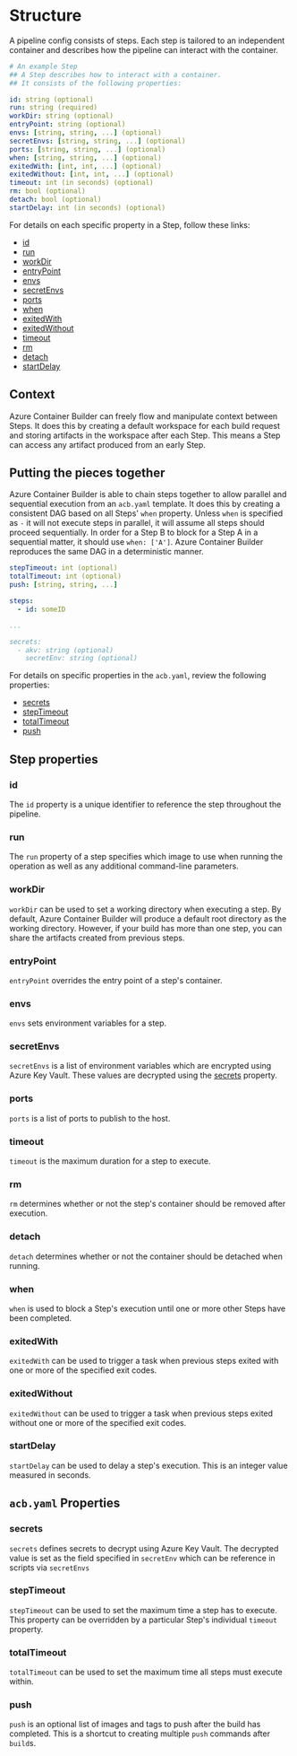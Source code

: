 # Structure

A pipeline config consists of steps. Each step is tailored to an independent container and describes how the pipeline can interact with the container.

```yaml
# An example Step
## A Step describes how to interact with a container.
## It consists of the following properties:

id: string (optional)
run: string (required)
workDir: string (optional)
entryPoint: string (optional)
envs: [string, string, ...] (optional)
secretEnvs: [string, string, ...] (optional)
ports: [string, string, ...] (optional)
when: [string, string, ...] (optional)
exitedWith: [int, int, ...] (optional)
exitedWithout: [int, int, ...] (optional)
timeout: int (in seconds) (optional)
rm: bool (optional)
detach: bool (optional)
startDelay: int (in seconds) (optional)
```

For details on each specific property in a Step, follow these links:

- [id](#id)
- [run](#run)
- [workDir](#workdir)
- [entryPoint](#entrypoint)
- [envs](#envs)
- [secretEnvs](#secretenvs)
- [ports](#ports)
- [when](#when)
- [exitedWith](#exitedwith)
- [exitedWithout](#exitedwithout)
- [timeout](#timeout)
- [rm](#rm)
- [detach](#deatch)
- [startDelay](#startdelay)

## Context

Azure Container Builder can freely flow and manipulate context between Steps. It does this by creating a default workspace for each build request and storing artifacts in the workspace after each Step. This means a Step can access any artifact produced from an early Step.

## Putting the pieces together

Azure Container Builder is able to chain steps together to allow parallel and sequential execution from an `acb.yaml` template. It does this by creating a consistent DAG based on all Steps' `when` property. Unless `when` is specified as `-` it will not execute steps in parallel, it will assume all steps should proceed sequentially. In order for a Step B to block for a Step A in a sequential matter, it should use `when: ['A']`. Azure Container Builder reproduces the same DAG in a deterministic manner.

```yaml
stepTimeout: int (optional)
totalTimeout: int (optional)
push: [string, string, ...]

steps:
  - id: someID

...

secrets:
  - akv: string (optional)
    secretEnv: string (optional)
```

For details on specific properties in the `acb.yaml`, review the following properties:

- [secrets](#secrets)
- [stepTimeout](#steptimeout)
- [totalTimeout](#totaltimeout)
- [push](#push)

## Step properties

### id

The `id` property is a unique identifier to reference the step throughout the pipeline.

### run

The `run` property of a step specifies which image to use when running the operation as well as any additional command-line parameters.

### workDir

`workDir` can be used to set a working directory when executing a step. By default, Azure Container Builder will produce a default root directory as the working directory. However, if your build has more than one step, you can share the artifacts created from previous steps.

### entryPoint

`entryPoint` overrides the entry point of a step's container.

### envs

`envs` sets environment variables for a step.

### secretEnvs

`secretEnvs` is a list of environment variables which are encrypted using Azure Key Vault. These values are decrypted using the [secrets](#secrets) property.

### ports

`ports` is a list of ports to publish to the host.

### timeout

`timeout` is the maximum duration for a step to execute.

### rm

`rm` determines whether or not the step's container should be removed after execution.

### detach

`detach` determines whether or not the container should be detached when running.

### when

`when` is used to block a Step's execution until one or more other Steps have been completed.

### exitedWith

`exitedWith` can be used to trigger a task when previous steps exited with one or more of the specified exit codes.

### exitedWithout

`exitedWithout` can be used to trigger a task when previous steps exited without one or more of the specified exit codes.

### startDelay

`startDelay` can be used to delay a step's execution. This is an integer value measured in seconds.

## `acb.yaml` Properties

### secrets

`secrets` defines secrets to decrypt using Azure Key Vault. The decrypted value is set as the field specified in `secretEnv` which can be reference in scripts via `secretEnvs`

### stepTimeout

`stepTimeout` can be used to set the maximum time a step has to execute. This property can be overridden by a particular Step's individual `timeout` property.

### totalTimeout

`totalTimeout` can be used to set the maximum time all steps must execute within.

### push

`push` is an optional list of images and tags to push after the build has completed. This is a shortcut to creating multiple `push` commands after `build`s.